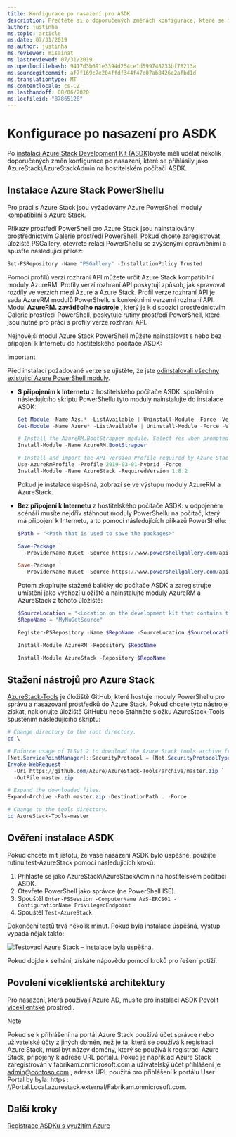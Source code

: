 ```yaml
---
title: Konfigurace po nasazení pro ASDK
description: Přečtěte si o doporučených změnách konfigurace, které se mají provést po instalaci Azure Stack Development Kit (ASDK).
author: justinha
ms.topic: article
ms.date: 07/31/2019
ms.author: justinha
ms.reviewer: misainat
ms.lastreviewed: 07/31/2019
ms.openlocfilehash: 9417d3b691e3394d254ce1d599748233bf78213a
ms.sourcegitcommit: af7f169c7e204ffdf344f47c07ab8426e2afbd1d
ms.translationtype: MT
ms.contentlocale: cs-CZ
ms.lasthandoff: 08/06/2020
ms.locfileid: "87865128"
---
```

# <a name="post-deployment-configurations-for-asdk"></a>Konfigurace po nasazení pro ASDK

Po [instalaci Azure Stack Development Kit (ASDK)](asdk-install.md)byste měli udělat několik doporučených změn konfigurace po nasazení, které se přihlásily jako AzureStack\AzureStackAdmin na hostitelském počítači ASDK.

## <a name="install-azure-stack-powershell"></a>Instalace Azure Stack PowerShellu

Pro práci s Azure Stack jsou vyžadovány Azure PowerShell moduly kompatibilní s Azure Stack.

Příkazy prostředí PowerShell pro Azure Stack jsou nainstalovány prostřednictvím Galerie prostředí PowerShell. Pokud chcete zaregistrovat úložiště PSGallery, otevřete relaci PowerShellu se zvýšenými oprávněními a spusťte následující příkaz:

``` Powershell
Set-PSRepository -Name "PSGallery" -InstallationPolicy Trusted
```

Pomocí profilů verzí rozhraní API můžete určit Azure Stack kompatibilní moduly AzureRM.  Profily verzí rozhraní API poskytují způsob, jak spravovat rozdíly ve verzích mezi Azure a Azure Stack. Profil verze rozhraní API je sada AzureRM modulů PowerShellu s konkrétními verzemi rozhraní API. Modul **AzureRM. zaváděcího nástroje** , který je k dispozici prostřednictvím Galerie prostředí PowerShell, poskytuje rutiny prostředí PowerShell, které jsou nutné pro práci s profily verze rozhraní API.

Nejnovější modul Azure Stack PowerShell můžete nainstalovat s nebo bez připojení k Internetu do hostitelského počítače ASDK:

> [!IMPORTANT]
> Před instalací požadované verze se ujistěte, že jste [odinstalovali všechny existující Azure PowerShell moduly](../operator/azure-stack-powershell-install.md#3-uninstall-existing-versions-of-the-azure-stack-hub-powershell-modules).

- **S připojením k Internetu** z hostitelského počítače ASDK: spuštěním následujícího skriptu PowerShellu tyto moduly nainstalujte do instalace ASDK:


  ```powershell  
  Get-Module -Name Azs.* -ListAvailable | Uninstall-Module -Force -Verbose
  Get-Module -Name Azure* -ListAvailable | Uninstall-Module -Force -Verbose

  # Install the AzureRM.BootStrapper module. Select Yes when prompted to install NuGet
  Install-Module -Name AzureRM.BootStrapper

  # Install and import the API Version Profile required by Azure Stack into the current PowerShell session.
  Use-AzureRmProfile -Profile 2019-03-01-hybrid -Force
  Install-Module -Name AzureStack -RequiredVersion 1.8.2
  ```

  Pokud je instalace úspěšná, zobrazí se ve výstupu moduly AzureRM a AzureStack.

- **Bez připojení k Internetu** z hostitelského počítače ASDK: v odpojeném scénáři musíte nejdřív stáhnout moduly PowerShellu na počítač, který má připojení k Internetu, a to pomocí následujících příkazů PowerShellu:

  ```powershell
  $Path = "<Path that is used to save the packages>"

  Save-Package `
    -ProviderName NuGet -Source https://www.powershellgallery.com/api/v2 -Name AzureRM -Path $Path -Force -RequiredVersion 2.3.0
  
  Save-Package `
    -ProviderName NuGet -Source https://www.powershellgallery.com/api/v2 -Name AzureStack -Path $Path -Force -RequiredVersion 1.5.0
  ```

  Potom zkopírujte stažené balíčky do počítače ASDK a zaregistrujte umístění jako výchozí úložiště a nainstalujte moduly AzureRM a AzureStack z tohoto úložiště:

    ```powershell  
    $SourceLocation = "<Location on the development kit that contains the PowerShell packages>"
    $RepoName = "MyNuGetSource"

    Register-PSRepository -Name $RepoName -SourceLocation $SourceLocation -InstallationPolicy Trusted

    Install-Module AzureRM -Repository $RepoName

    Install-Module AzureStack -Repository $RepoName
    ```

## <a name="download-the-azure-stack-tools"></a>Stažení nástrojů pro Azure Stack

[AzureStack-Tools](https://github.com/Azure/AzureStack-Tools) je úložiště GitHub, které hostuje moduly PowerShellu pro správu a nasazování prostředků do Azure Stack. Pokud chcete tyto nástroje získat, naklonujte úložiště GitHubu nebo Stáhněte složku AzureStack-Tools spuštěním následujícího skriptu:

  ```powershell
  # Change directory to the root directory.
  cd \

  # Enforce usage of TLSv1.2 to download the Azure Stack tools archive from GitHub
  [Net.ServicePointManager]::SecurityProtocol = [Net.SecurityProtocolType]::Tls12
  Invoke-WebRequest `
    -Uri https://github.com/Azure/AzureStack-Tools/archive/master.zip `
    -OutFile master.zip

  # Expand the downloaded files.
  Expand-Archive -Path master.zip -DestinationPath . -Force

  # Change to the tools directory.
  cd AzureStack-Tools-master
  ```

## <a name="validate-the-asdk-installation"></a>Ověření instalace ASDK

Pokud chcete mít jistotu, že vaše nasazení ASDK bylo úspěšné, použijte rutinu test-AzureStack pomocí následujících kroků:

1. Přihlaste se jako AzureStack\AzureStackAdmin na hostitelském počítači ASDK.
2. Otevřete PowerShell jako správce (ne PowerShell ISE).
3. Spouštěl `Enter-PSSession -ComputerName AzS-ERCS01 -ConfigurationName PrivilegedEndpoint`
4. Spouštěl `Test-AzureStack`

Dokončení testů trvá několik minut. Pokud byla instalace úspěšná, výstup vypadá nějak takto:

![Testovací Azure Stack – instalace byla úspěšná.](media/asdk-post-deploy/test-azurestack.png)

Pokud dojde k selhání, získáte nápovědu pomocí kroků pro řešení potíží.

## <a name="enable-multi-tenancy"></a>Povolení víceklientské architektury

Pro nasazení, která používají Azure AD, musíte pro instalaci ASDK [Povolit víceklientské](../operator/azure-stack-enable-multitenancy.md#enable-multi-tenancy) prostředí.

> [!NOTE]
> Pokud se k přihlášení na portál Azure Stack používá účet správce nebo uživatelské účty z jiných domén, než je ta, která se používá k registraci Azure Stack, musí být název domény, který se používá k registraci Azure Stack, připojený k adrese URL portálu. Pokud je například Azure Stack zaregistrován v fabrikam.onmicrosoft.com a uživatelský účet přihlášení je admin@contoso.com , adresa URL použitá pro přihlášení k portálu User Portal by byla: https \: //Portal.Local.azurestack.external/Fabrikam.onmicrosoft.com.

## <a name="next-steps"></a>Další kroky

[Registrace ASDKu s využitím Azure](asdk-register.md)
